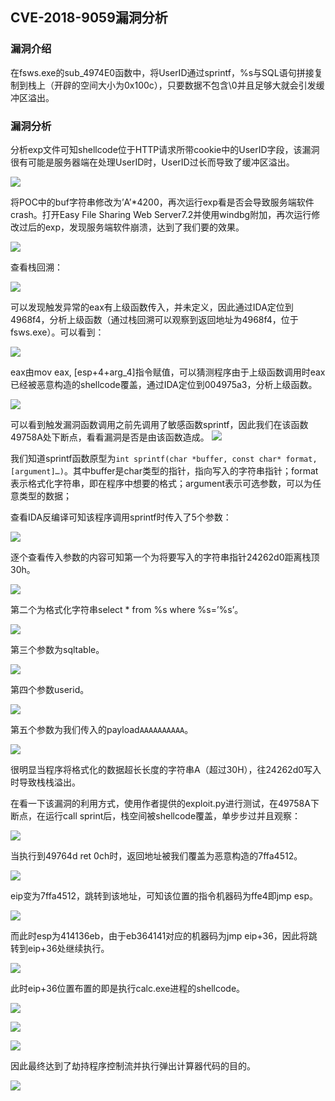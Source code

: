 ## CVE-2018-9059漏洞分析

### 漏洞介绍

在fsws.exe的sub_4974E0函数中，将UserID通过sprintf，%s与SQL语句拼接复制到栈上（开辟的空间大小为0x100c），只要数据不包含\0并且足够大就会引发缓冲区溢出。

### 漏洞分析

分析exp文件可知shellcode位于HTTP请求所带cookie中的UserID字段，该漏洞很有可能是服务器端在处理UserID时，UserID过长而导致了缓冲区溢出。

![](img/1.PNG)

将POC中的buf字符串修改为’A’*4200，再次运行exp看是否会导致服务端软件crash。打开Easy File Sharing Web Server7.2并使用windbg附加，再次运行修改过后的exp，发现服务端软件崩溃，达到了我们要的效果。

![](img/2.PNG)

查看栈回溯：

![](img/3.PNG)

可以发现触发异常的eax有上级函数传入，并未定义，因此通过IDA定位到4968f4，分析上级函数（通过栈回溯可以观察到返回地址为4968f4，位于fsws.exe）。可以看到：

![](img/4.PNG)

eax由mov eax, [esp+4+arg_4]指令赋值，可以猜测程序由于上级函数调用时eax已经被恶意构造的shellcode覆盖，通过IDA定位到004975a3，分析上级函数。

![](img/5.PNG)

可以看到触发漏洞函数调用之前先调用了敏感函数sprintf，因此我们在该函数49758A处下断点，看看漏洞是否是由该函数造成。
![](img/6.PNG)

我们知道sprintf函数原型为`int sprintf(char *buffer, const char* format, [argument]…)`。其中buffer是char类型的指针，指向写入的字符串指针；format表示格式化字符串，即在程序中想要的格式；argument表示可选参数，可以为任意类型的数据；

查看IDA反编译可知该程序调用sprintf时传入了5个参数：

![](img/12.PNG)

逐个查看传入参数的内容可知第一个为将要写入的字符串指针24262d0距离栈顶30h。

![](img/7.PNG)

第二个为格式化字符串select * from %s where %s=’%s’。

![](img/8.PNG)

第三个参数为sqltable。

![](img/9.PNG)

第四个参数userid。

![](img/10.PNG)

第五个参数为我们传入的payload`AAAAAAAAAA`。

![](img/11.PNG)

很明显当程序将格式化的数据超长长度的字符串A（超过30H），往24262d0写入时导致栈栈溢出。

在看一下该漏洞的利用方式，使用作者提供的exploit.py进行测试，在49758A下断点，在运行call sprint后，栈空间被shellcode覆盖，单步步过并且观察：

![](img/13.PNG)

当执行到49764d ret 0ch时，返回地址被我们覆盖为恶意构造的7ffa4512。

![](img/14.PNG)

eip变为7ffa4512，跳转到该地址，可知该位置的指令机器码为ffe4即jmp esp。

![](img/15.PNG)

而此时esp为414136eb，由于eb364141对应的机器码为jmp eip+36，因此将跳转到eip+36处继续执行。

![](img/16.PNG)

此时eip+36位置布置的即是执行calc.exe进程的shellcode。

![](img/17.PNG)

![](img/18.PNG)

![](img/19.PNG)

因此最终达到了劫持程序控制流并执行弹出计算器代码的目的。

![](img/20.PNG)